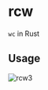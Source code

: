 # rcw

```wc``` in Rust

## Usage
![rcw3](https://user-images.githubusercontent.com/45465568/197401303-9c787b4c-8da6-41a7-b2ea-d053eb40242d.png)
